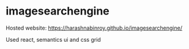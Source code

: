 # imagesearchengine

Hosted website: https://harashnabinroy.github.io/imagesearchengine/

Used react, semantics ui and css grid
